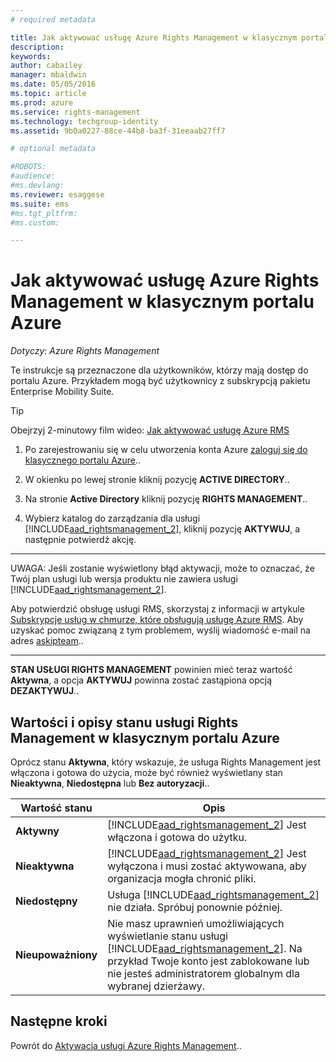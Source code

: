 ```yaml
---
# required metadata

title: Jak aktywować usługę Azure Rights Management w klasycznym portalu Azure | Azure RMS
description:
keywords:
author: cabailey
manager: mbaldwin
ms.date: 05/05/2016
ms.topic: article
ms.prod: azure
ms.service: rights-management
ms.technology: techgroup-identity
ms.assetid: 9b0a0227-88ce-44b8-ba3f-31eeaab27ff7

# optional metadata

#ROBOTS:
#audience:
#ms.devlang:
ms.reviewer: esaggese
ms.suite: ems
#ms.tgt_pltfrm:
#ms.custom:

---
```


# Jak aktywować usługę Azure Rights Management w klasycznym portalu Azure

*Dotyczy: Azure Rights Management*


Te instrukcje są przeznaczone dla użytkowników, którzy mają dostęp do portalu Azure. Przykładem mogą być użytkownicy z subskrypcją pakietu Enterprise Mobility Suite.

> [!TIP]
> Obejrzyj 2-minutowy film wideo: [Jak aktywować usługę Azure RMS](https://channel9.msdn.com/series/pit-stop-enterprise-mobility-suite/activate-azure-rms)

1.  Po zarejestrowaniu się w celu utworzenia konta Azure [zaloguj się do klasycznego portalu Azure](http://go.microsoft.com/fwlink/p/?LinkID=275081)..

2.  W okienku po lewej stronie kliknij pozycję **ACTIVE DIRECTORY**..

3.  Na stronie **Active Directory** kliknij pozycję **RIGHTS MANAGEMENT**..

4.  Wybierz katalog do zarządzania dla usługi [!INCLUDE[aad_rightsmanagement_2](../includes/aad_rightsmanagement_2_md.md)], kliknij pozycję **AKTYWUJ**, a następnie potwierdź akcję.

---

   UWAGA: Jeśli zostanie wyświetlony błąd aktywacji, może to oznaczać, że Twój plan usługi lub wersja produktu nie zawiera usługi [!INCLUDE[aad_rightsmanagement_2](../includes/aad_rightsmanagement_2_md.md)].

   Aby potwierdzić obsługę usługi RMS, skorzystaj z informacji w artykule [Subskrypcje usług w chmurze, które obsługują usługę Azure RMS](../get-started/requirements-subscriptions.md). Aby uzyskać pomoc związaną z tym problemem, wyślij wiadomość e-mail na adres [askipteam](mailto:askipteam?subject=I%20cannot%20activate%20RMS)..

---


**STAN USŁUGI RIGHTS MANAGEMENT** powinien mieć teraz wartość **Aktywna**, a opcja **AKTYWUJ** powinna zostać zastąpiona opcją **DEZAKTYWUJ**..

## Wartości i opisy stanu usługi Rights Management w klasycznym portalu Azure
Oprócz stanu **Aktywna**, który wskazuje, że usługa Rights Management jest włączona i gotowa do użycia, może być również wyświetlany stan **Nieaktywna**, **Niedostępna** lub **Bez autoryzacji**..

|Wartość stanu|Opis|
|----------------|---------------|
|**Aktywny**|[!INCLUDE[aad_rightsmanagement_2](../includes/aad_rightsmanagement_2_md.md)] Jest włączona i gotowa do użytku.|
|**Nieaktywna**|[!INCLUDE[aad_rightsmanagement_2](../includes/aad_rightsmanagement_2_md.md)] Jest wyłączona i musi zostać aktywowana, aby organizacja mogła chronić pliki.|
|**Niedostępny**|Usługa [!INCLUDE[aad_rightsmanagement_2](../includes/aad_rightsmanagement_2_md.md)] nie działa. Spróbuj ponownie później.|
|**Nieupoważniony**|Nie masz uprawnień umożliwiających wyświetlanie stanu usługi [!INCLUDE[aad_rightsmanagement_2](../includes/aad_rightsmanagement_2_md.md)]. Na przykład Twoje konto jest zablokowane lub nie jesteś administratorem globalnym dla wybranej dzierżawy.|

## Następne kroki
Powrót do [Aktywacja usługi Azure Rights Management](activate-service.md)..

<!--HONumber=May16_HO1-->


